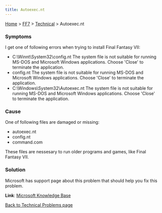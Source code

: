 ```yaml
---
title: Autoexec.nt
---
```


[Home](../../Main%20Page.md) > [FF7](../../FF7.md) > [Technical](../Technical.md) > Autoexec.nt

### Symptoms

I get one of following errors when trying to install Final Fantasy VII:

-   C:\\Winnt\\System32\\config.nt The system file is not suitable for
    running MS-DOS and Microsoft Windows applications. Choose 'Close' to
    terminate the application.
-   config.nt The system file is not suitable for running MS-DOS and
    Microsoft Windows applications. Choose 'Close' to terminate the
    application.
-   C:\\Windows\\System32\\Autoexec.nt The system file is not suitable
    for running MS-DOS and Microsoft Windows applications. Choose
    'Close' to terminate the application.

### Cause

One of following files are damaged or missing:

-   autoexec.nt
-   config.nt
-   command.com

These files are nessesary to run older programs and games, like Final
Fantasy VII.

### Solution

Microsoft has support page about this problem that should help you fix
this problem.

**Link**: [Microsoft Knowledge Base][]

[Back to Technical Problems page][]

  [Microsoft Knowledge Base]: http://support.microsoft.com/default.aspx?scid=kb;en-us;324767
  [Back to Technical Problems page]: ../Technical.md "wikilink"
